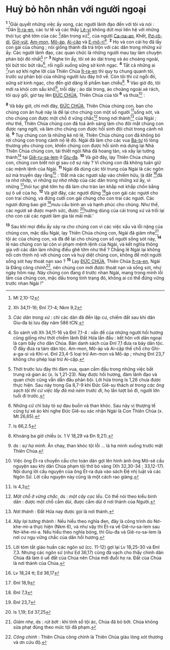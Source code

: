 # Huỷ bỏ hôn nhân với người ngoại
<sup><b>1</b></sup> [^1*]Giải quyết những việc ấy xong, các người lãnh đạo đến với tôi và nói : “Dân [Ít-ra-en](), các tư tế và các thầy [Lê-vi]() không dứt mọi liên hệ với những thói tục ghê tởm của các [^2*]dân trong xứ[^1], của người [Ca-na-an](), Khết, [Pơ-rít-di](), [Giơ-vút](), [Am-mon](), [Mô-áp](), [Ai-cập]() và [E-mô-ri]()[^2]. <sup><b>2</b></sup> Họ và con cái họ đã lấy con gái của chúng ; nòi giống thánh đã trà trộn với các dân trong những xứ ấy. Các người lãnh đạo, các quan chức là những người mau tay làm chuyện phản bội đó nhất[^3] !” <sup><b>3</b></sup> Nghe tin ấy, tôi xé áo dài trong và áo choàng ngoài, tôi bứt tóc bứt râu[^4], rồi ngồi xuống sững sờ kinh ngạc. <sup><b>4</b></sup> Tất cả những ai [^3*]run sợ khi nghe lời của Thiên Chúa [Ít-ra-en]() thì quy tụ chung quanh tôi, trước sự phản bội của những người lưu đày trở về. Còn tôi thì cứ ngồi đó, sững sờ kinh ngạc, cho đến giờ dâng lễ phẩm ban chiều[^5]. <sup><b>5</b></sup> Vào giờ đó, tôi mới ra khỏi cơn sầu khổ[^6], trỗi dậy ; áo dài trong, áo choàng ngoài xé rách, tôi quỳ gối, giơ tay lên [ĐỨC CHÚA](), Thiên Chúa của tôi <sup><b>6</b></sup> và thưa[^7] :

<sup><b>8</b></sup> Và bây giờ, chỉ mới đây, [ĐỨC CHÚA](), Thiên Chúa chúng con, ban cho chúng con ân huệ này là để lại cho chúng con một số người [^4*]sống sót, và cho chúng con được một chỗ ở vững chắc[^8] trong nơi thánh[^9] của Ngài ; như thế, Thiên Chúa chúng con đã toả ánh sáng làm cho đôi mắt chúng con được rạng ngời, và làm cho chúng con được hồi sinh đôi chút trong cảnh nô lệ. <sup><b>9</b></sup> Tuy chúng con là những kẻ nô lệ, Thiên Chúa chúng con đã không bỏ rơi chúng con trong cảnh nô lệ đó. Ngài đã làm cho các vua [Ba-tư]() tỏ lòng thương yêu chúng con, khiến chúng con được hồi sinh mà dựng lại Nhà Thiên Chúa chúng con, tái thiết ngôi Nhà đã hoang tàn, và xây lại tường thành[^10] tại [Giê-ru-sa-lem]() ở [Giu-đa](). <sup><b>10</b></sup> Và giờ đây, lạy Thiên Chúa chúng con, chúng con biết nói gì sau cớ sự này ? Vì chúng con đã không tuân giữ các mệnh lệnh của Ngài. <sup><b>11</b></sup> Ngài đã dùng các tôi trung của Ngài là các ngôn sứ mà truyền dạy rằng[^11] : ‘Đất mà các ngươi sắp vào chiếm hữu, là đất [^5*]đã ra nhơ nhớp, vì những sự nhơ nhớp của các dân trong những xứ ấy, vì những [^6*]thói tục ghê tởm họ đã làm cho tràn lan khắp nơi khắp chốn bằng sự ô uế của họ. <sup><b>12</b></sup> Và giờ đây, các ngươi đừng [^7*]gả con gái các ngươi cho con trai chúng, và đừng cưới con gái chúng cho con trai các ngươi. Các ngươi đừng bao giờ [^8*]mưu cầu bình an và hạnh phúc cho chúng. Như thế, các ngươi sẽ được mạnh sức, được [^9*]hưởng dùng của cải trong xứ và trối lại cho con cái các ngươi làm gia tài mãi mãi.’

<sup><b>13</b></sup> Sau khi mọi điều ấy xảy ra cho chúng con vì các việc xấu và lỗi nặng của chúng con, mặc dầu Ngài, lạy Thiên Chúa chúng con, Ngài đã giảm nhẹ[^12] tội ác của chúng con, và đã để lại cho chúng con số người sống sót này, <sup><b>14</b></sup> lẽ nào chúng con lại còn vi phạm mệnh lệnh của Ngài, và kết nghĩa thông gia với các dân làm những điều ghê tởm như thế ? Chẳng lẽ Ngài lại không nổi cơn thịnh nộ với chúng con và huỷ diệt chúng con, không để một người sống sót hay thoát nạn sao ? <sup><b>15</b></sup> Lạy [ĐỨC CHÚA](), Thiên Chúa [Ít-ra-en](), Ngài là Đấng công chính[^13], nên chúng con mới được thoát nạn và sống sót, như ngày hôm nay. Này chúng con đang ở trước nhan Ngài, mang trong mình lỗi lầm của chúng con, mặc dầu trong tình trạng đó, không ai có thể đứng vững trước nhan Ngài !”

[^1]: *Các dân trong xứ* : chỉ các dân đã đến lập cư, chiếm đất sau khi dân Giu-đa bị lưu đày năm 586 tCN.
[^2]: So sánh với Xh 34,11-16 và Đnl 7,1-4 : vấn đề của những người hồi hương cũng giống như thời chiếm lãnh Đất Hứa lần đầu : kết hôn với dân ngoại là cạm bẫy cho dân Chúa. Bản danh sách của Đnl 7,1 đưa ra bảy dân tộc. Ở đây đưa ra tám dân tộc. Am-mon, Mô-áp và Ai-cập thế chỗ cho Ghi-a-ga-si và Khi-vi. Đnl 23,4-5 loại trừ Am-mon và Mô-áp ; nhưng Đnl 23,7 không cho phép loại trừ Ai-cập.
[^3]: Thời trước lưu đày thì đám vua, quan cầm đầu trong những việc bất trung và gian ác (x. Is 1,21-23). Nay được hồi hương, đám lãnh đạo và quan chức cũng vẫn dẫn đầu phản bội. Lời hứa trong Is 1,26 chưa được thực hiện. Sau này trong Ga 8,7-9 khi Đức Giê-su thách *ai trong các ông sạch tội thì cứ việc lấy đá mà ném trước đi*, họ lần lượt bỏ đi, người lớn tuổi đi trước.
[^4]: Những cử chỉ bày tỏ sự đau buồn và than khóc. Sau này vị thượng tế cũng tự xé áo khi nghe Đức Giê-su xác nhận Ngài là Con Thiên Chúa (x. Mt 26,65).
[^5]: Khoảng ba giờ chiều (x. 1 V 18,29 và Đn 9,21).
[^6]: ds : *sự hạ mình*. Ăn chay, than khóc tội lỗi ... là hạ mình xuống trước mặt Thiên Chúa.
[^7]: Việc ông Ét-ra chuyển cầu cho toàn dân gợi lên hình ảnh ông Mô-sê cầu nguyện sau khi dân Chúa phạm tội thờ bò vàng (Xh 32,30-34 ; 33,12-17). Nội dung lời cầu nguyện của ông Ét-ra dựa vào sách Đệ nhị luật và các Ngôn Sứ. Lời cầu nguyện này cũng là một cách rao giảng.
[^8]: *Một chỗ ở vững chắc*, ds : *một cây cọc lều*. Có thể nói theo kiểu bình dân : được một chỗ cắm dùi, được cắm dùi ở nơi thánh của Người.
[^9]: *Nơi thánh* : Đất Hứa nay được gọi là nơi thánh.
[^10]: *Xây lại tường thành* : Nếu hiểu theo nghĩa đen, đây là công trình do Nơ-khe-mi-a thực hiện (Nkm 6), và như vậy thì Ét-ra về Giê-ru-sa-lem sau Nơ-khe-mi-a. Nếu hiểu theo nghĩa bóng, thì Giu-đa và Giê-ru-sa-lem là nơi cư ngụ vững chắc của dân hồi hương.
[^11]: Lời tóm tắt giáo huấn các ngôn sứ (cc. 11-12) gợi lại Lv 18,25-30 và Đnl 7,3. Nhưng các ngôn sứ (như Ed 36,17) cũng đã vạch cho thấy chính dân Chúa đã làm ô uế đất của Chúa nên Chúa mới đuổi họ ra. Đất của Chúa là nơi thánh của Chúa.
[^12]: *Giảm nhẹ*, ds : *rút bớt* : khi tính sổ tội ác, Chúa đã bỏ bớt. Chúa không sửa phạt đúng theo mức tội đã phạm.
[^13]: *Công chính* : Thiên Chúa công chính là Thiên Chúa giàu lòng xót thương và ơn cứu độ.
[^1*]: Ml 2,10-12
[^2*]: Xh 34,11-16; Đnl 7,1-4; Nkm 9,2
[^3*]: Is 66,2.5
[^4*]: Is 4,3
[^5*]: Lv 18,24 tt; Ed 36,17
[^6*]: Đnl 18,9
[^7*]: Đnl 7,3
[^8*]: Đnl 23,7
[^9*]: Is 1,19; Ed 37,25